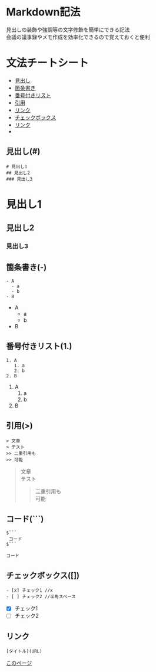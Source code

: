 # Markdown記法
見出しの装飾や強調等の文字修飾を簡単にできる記法  
会議の議事録やメモ作成を効率化できるので覚えておくと便利

# 文法チートシート
- [見出し](https://github.com/humiki-kirora/enginner_study/blob/main/Language/Markdown/Markdown%E8%A8%98%E6%B3%95.md#%E8%A6%8B%E5%87%BA%E3%81%97)
- [箇条書き](https://github.com/humiki-kirora/enginner_study/blob/main/Language/Markdown/Markdown%E8%A8%98%E6%B3%95.md#%E7%AE%87%E6%9D%A1%E6%9B%B8%E3%81%8D-)
- [番号付きリスト](https://github.com/humiki-kirora/enginner_study/blob/main/Language/Markdown/Markdown%E8%A8%98%E6%B3%95.md#%E7%95%AA%E5%8F%B7%E4%BB%98%E3%81%8D%E3%83%AA%E3%82%B9%E3%83%881)
- [引用](https://github.com/humiki-kirora/enginner_study/blob/main/Language/Markdown/Markdown%E8%A8%98%E6%B3%95.md#%E5%BC%95%E7%94%A8)
- [リンク](https://github.com/humiki-kirora/enginner_study/blob/main/Language/Markdown/Markdown%E8%A8%98%E6%B3%95.md#%E3%82%B3%E3%83%BC%E3%83%89)
- [チェックボックス](https://github.com/humiki-kirora/enginner_study/blob/main/Language/Markdown/Markdown%E8%A8%98%E6%B3%95.md#%E3%83%81%E3%82%A7%E3%83%83%E3%82%AF%E3%83%9C%E3%83%83%E3%82%AF%E3%82%B9)
- [リンク](https://github.com/humiki-kirora/enginner_study/blob/main/Language/Markdown/Markdown%E8%A8%98%E6%B3%95.md#%E3%83%AA%E3%83%B3%E3%82%AF)
- 
## 見出し(#)

```
# 見出し1
## 見出し2
### 見出し3
```

# 見出し1
## 見出し2
### 見出し3

## 箇条書き(-)
```
- A
  - a
  - b
- B
```
- A
  - a
  - b
- B


## 番号付きリスト(1.)
```
1. A
   1. a
   2. b
2. B
```
1. A
   1. a
   2. b
2. B  
   
## 引用(>)

```
> 文章
> テスト
>> 二重引用も  
>> 可能
```
> 文章  
> テスト
>> 二重引用も  
>> 可能

## コード(```)
```
$```
 コード
$```
```
```
コード
```

## チェックボックス([])

```
- [x] チェック1 //x
- [ ] チェック2 //半角スペース
```
- [x] チェック1
- [ ] チェック2

## リンク
```
[タイトル](URL)
```
[このページ](https://github.com/humiki-kirora/enginner_study/blob/main/Language/Markdown/Markdown%E8%A8%98%E6%B3%95.md#%E3%83%AA%E3%83%B3%E3%82%AF)